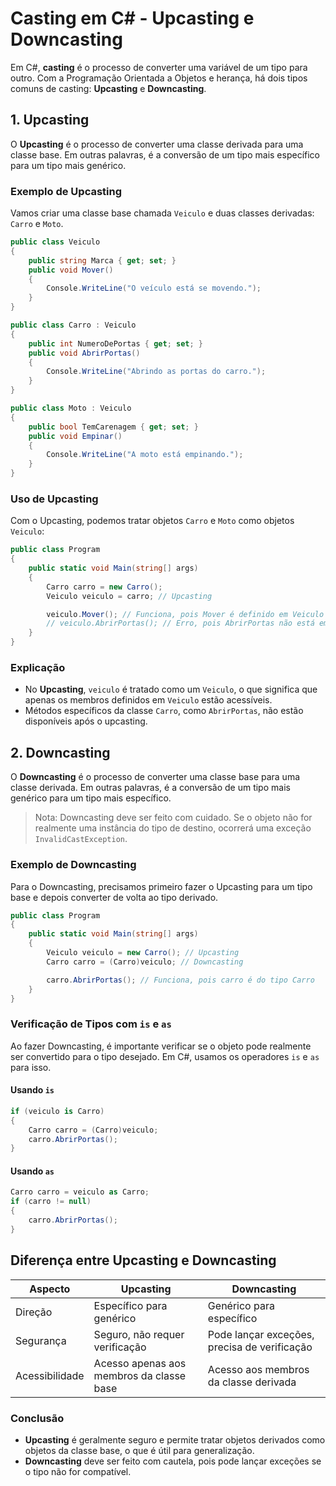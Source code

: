 
# Casting em C# - Upcasting e Downcasting

Em C#, **casting** é o processo de converter uma variável de um tipo para outro. Com a Programação Orientada a Objetos e herança, há dois tipos comuns de casting: **Upcasting** e **Downcasting**.

## 1. Upcasting

O **Upcasting** é o processo de converter uma classe derivada para uma classe base. Em outras palavras, é a conversão de um tipo mais específico para um tipo mais genérico.

### Exemplo de Upcasting

Vamos criar uma classe base chamada `Veiculo` e duas classes derivadas: `Carro` e `Moto`.

```csharp
public class Veiculo
{
    public string Marca { get; set; }
    public void Mover()
    {
        Console.WriteLine("O veículo está se movendo.");
    }
}

public class Carro : Veiculo
{
    public int NumeroDePortas { get; set; }
    public void AbrirPortas()
    {
        Console.WriteLine("Abrindo as portas do carro.");
    }
}

public class Moto : Veiculo
{
    public bool TemCarenagem { get; set; }
    public void Empinar()
    {
        Console.WriteLine("A moto está empinando.");
    }
}
```

### Uso de Upcasting

Com o Upcasting, podemos tratar objetos `Carro` e `Moto` como objetos `Veiculo`:

```csharp
public class Program
{
    public static void Main(string[] args)
    {
        Carro carro = new Carro();
        Veiculo veiculo = carro; // Upcasting

        veiculo.Mover(); // Funciona, pois Mover é definido em Veiculo
        // veiculo.AbrirPortas(); // Erro, pois AbrirPortas não está em Veiculo
    }
}
```

### Explicação

- No **Upcasting**, `veiculo` é tratado como um `Veiculo`, o que significa que apenas os membros definidos em `Veiculo` estão acessíveis.
- Métodos específicos da classe `Carro`, como `AbrirPortas`, não estão disponíveis após o upcasting.

## 2. Downcasting

O **Downcasting** é o processo de converter uma classe base para uma classe derivada. Em outras palavras, é a conversão de um tipo mais genérico para um tipo mais específico.

> Nota: Downcasting deve ser feito com cuidado. Se o objeto não for realmente uma instância do tipo de destino, ocorrerá uma exceção `InvalidCastException`.

### Exemplo de Downcasting

Para o Downcasting, precisamos primeiro fazer o Upcasting para um tipo base e depois converter de volta ao tipo derivado.

```csharp
public class Program
{
    public static void Main(string[] args)
    {
        Veiculo veiculo = new Carro(); // Upcasting
        Carro carro = (Carro)veiculo; // Downcasting

        carro.AbrirPortas(); // Funciona, pois carro é do tipo Carro
    }
}
```

### Verificação de Tipos com `is` e `as`

Ao fazer Downcasting, é importante verificar se o objeto pode realmente ser convertido para o tipo desejado. Em C#, usamos os operadores `is` e `as` para isso.

#### Usando `is`

```csharp
if (veiculo is Carro)
{
    Carro carro = (Carro)veiculo;
    carro.AbrirPortas();
}
```

#### Usando `as`

```csharp
Carro carro = veiculo as Carro;
if (carro != null)
{
    carro.AbrirPortas();
}
```

## Diferença entre Upcasting e Downcasting

| Aspecto           | Upcasting                                     | Downcasting                                     |
|-------------------|-----------------------------------------------|-------------------------------------------------|
| Direção           | Específico para genérico                      | Genérico para específico                        |
| Segurança         | Seguro, não requer verificação                | Pode lançar exceções, precisa de verificação    |
| Acessibilidade    | Acesso apenas aos membros da classe base      | Acesso aos membros da classe derivada           |

### Conclusão

- **Upcasting** é geralmente seguro e permite tratar objetos derivados como objetos da classe base, o que é útil para generalização.
- **Downcasting** deve ser feito com cautela, pois pode lançar exceções se o tipo não for compatível.


